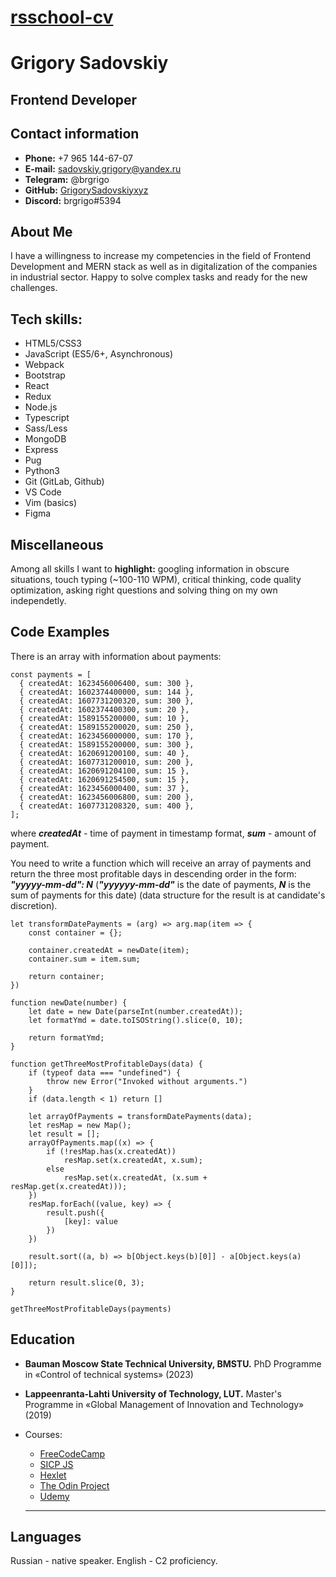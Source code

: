 # [rsschool-cv](https://GrigorySadovskiyxyz.github.io/rsschool-cv/cv)

# Grigory Sadovskiy

## Frontend Developer

## Contact information

- **Phone:** +7 965 144-67-07
- **E-mail:** sadovskiy.grigory@yandex.ru
- **Telegram:** @brgrigo
- **GitHub:** [GrigorySadovskiyxyz](https://github.com/GrigorySadovskiyxyz)
- **Discord:** brgrigo#5394

## About Me

I have a willingness to increase my competencies in the field of Frontend Development and MERN stack as well as in digitalization of the companies in industrial sector. Happy to solve complex tasks and ready for the new challenges.

## Tech skills:

- HTML5/CSS3
- JavaScript (ES5/6+, Asynchronous)
- Webpack
- Bootstrap
- React
- Redux
- Node.js
- Typescript
- Sass/Less
- MongoDB
- Express
- Pug
- Python3
- Git (GitLab, Github)
- VS Code
- Vim (basics)
- Figma

## Miscellaneous

Among all skills I want to **highlight:** googling information in obscure situations, touch typing (~100-110 WPM), critical thinking, code quality optimization, asking right questions and solving thing on my own independetly.

## Code Examples

There is an array with information about payments:

```
const payments = [
  { createdAt: 1623456006400, sum: 300 },
  { createdAt: 1602374400000, sum: 144 },
  { createdAt: 1607731200320, sum: 300 },
  { createdAt: 1602374400300, sum: 20 },
  { createdAt: 1589155200000, sum: 10 },
  { createdAt: 1589155200020, sum: 250 },
  { createdAt: 1623456000000, sum: 170 },
  { createdAt: 1589155200000, sum: 300 },
  { createdAt: 1620691200100, sum: 40 },
  { createdAt: 1607731200010, sum: 200 },
  { createdAt: 1620691204100, sum: 15 },
  { createdAt: 1620691254500, sum: 15 },
  { createdAt: 1623456000400, sum: 37 },
  { createdAt: 1623456006800, sum: 200 },
  { createdAt: 1607731208320, sum: 400 },
];
```

where **_createdAt_** - time of payment in timestamp format, **_sum_** - amount of payment.

You need to write a function which will receive an array of payments and return the three most profitable days in descending order in the form:
**_"yyyyy-mm-dd": N_**
(**_"yyyyyy-mm-dd"_** is the date of payments, **_N_** is the sum of payments for this date)
(data structure for the result is at candidate's discretion).

```
let transformDatePayments = (arg) => arg.map(item => {
    const container = {};

    container.createdAt = newDate(item);
    container.sum = item.sum;

    return container;
})

function newDate(number) {
    let date = new Date(parseInt(number.createdAt));
    let formatYmd = date.toISOString().slice(0, 10);

    return formatYmd;
}

function getThreeMostProfitableDays(data) {
    if (typeof data === "undefined") {
        throw new Error("Invoked without arguments.")
    }
    if (data.length < 1) return []

    let arrayOfPayments = transformDatePayments(data);
    let resMap = new Map();
    let result = [];
    arrayOfPayments.map((x) => {
        if (!resMap.has(x.createdAt))
            resMap.set(x.createdAt, x.sum);
        else
            resMap.set(x.createdAt, (x.sum + resMap.get(x.createdAt)));
    })
    resMap.forEach((value, key) => {
        result.push({
            [key]: value
        })
    })

    result.sort((a, b) => b[Object.keys(b)[0]] - a[Object.keys(a)[0]]);

    return result.slice(0, 3);
}

getThreeMostProfitableDays(payments)
```

## Education

- **Bauman Moscow State Technical University, BMSTU.** PhD Programme in «Control of technical systems» (2023)

- **Lappeenranta-Lahti University of Technology, LUT.**
  Master's Programme in «Global Management of Innovation and Technology» (2019)

- Courses:

  - [FreeCodeCamp](https://www.freecodecamp.org/)
  - [SICP JS](https://sourceacademy.org/sicpjs/index)
  - [Hexlet](https://en.hexlet.io/)
  - [The Odin Project](https://www.theodinproject.com/)
  - [Udemy](https://www.udemy.com/)

  ***

## Languages

Russian - native speaker.
English - C2 proficiency.

